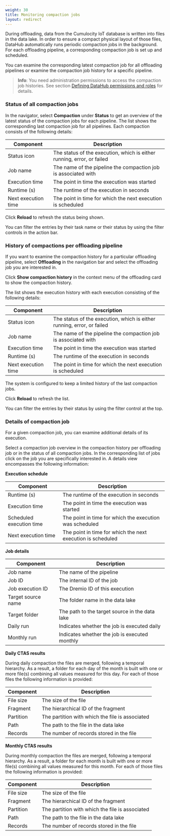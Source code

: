 ```yaml
---
weight: 30
title: Monitoring compaction jobs
layout: redirect
---
```


During offloading, data from the Cumulocity IoT database is written into files in the data lake. In order to ensure a compact physical layout of those files, DataHub automatically runs periodic compaction jobs in the background. For each offloading pipeline, a corresponding compaction job is set up and scheduled.

You can examine the corresponding latest compaction job for all offloading pipelines or examine the compaction job history for a specific pipeline.

>**Info**: You need administration permissions to access the compaction job histories. See section [Defining DataHub permissions and roles](/datahub/setting-up-datahub#defining-permissions) for details.

### Status of all compaction jobs

<a id="status-of-all-compaction-jobs"></a>

In the navigator, select **Compaction** under **Status** to get an overview of the latest status of the compaction jobs for each pipeline. The list shows the corresponding last compaction job for all pipelines. Each compaction consists of the following details:

| Component | Description |
| ---         | --- |
| Status icon | The status of the execution, which is either running, error, or failed
| Job name | The name of the pipeline the compaction job is associated with
| Execution time | The point in time the execution was started
| Runtime (s) | The runtime of the execution in seconds
| Next execution time | The point in time for which the next execution is scheduled

Click **Reload** to refresh the status being shown.

You can filter the entries by their task name or their status by using the filter controls in the action bar.

### History of compactions per offloading pipeline

<a id="history-compaction-per-offloading-job"></a>

If you want to examine the compaction history for a particular offloading pipeline, select **Offloading** in the navigation bar and select the offloading job you are interested in.

Click **Show compaction history** in the context menu of the offloading card to show the compaction history.

The list shows the execution history with each execution consisting of the following details:

| Component | Description |
| ---         | --- |
| Status icon | The status of the execution, which is either running, error, or failed
| Job name | The name of the pipeline the compaction job is associated with
| Execution time | The point in time the execution was started
| Runtime (s) | The runtime of the execution in seconds
| Next execution time | The point in time for which the next execution is scheduled

The system is configured to keep a limited history of the last compaction jobs. 

Click **Reload** to refresh the list.

You can filter the entries by their status by using the filter control at the top.

### Details of compaction job

<a id="details-compaction-job"></a>

For a given compaction job, you can examine additional details of its execution. 

Select a compaction job overview in the compaction history per offloading job or in the status of all compaction jobs. In the corresponding list of jobs click on the job you are specifically interested in. A details view encompasses the following information:

**Execution schedule**

| Component | Description |
| ---         | --- |
| Runtime (s) | The runtime of the execution in seconds
| Execution time | The point in time the execution was started
| Scheduled execution time | The point in time for which the execution was scheduled
| Next execution time | The point in time for which the next execution is scheduled

**Job details**

| Component | Description |
| ---         | --- |
| Job name | The name of the pipeline
| Job ID | The internal ID of the job
| Job execution ID | The Dremio ID of this execution
| Target source name | The folder name in the data lake
| Target folder | The path to the target source in the data lake
| Daily run | Indicates whether the job is executed daily
| Monthly run | Indicates whether the job is executed monthly

**Daily CTAS results**

During daily compaction the files are merged, following a temporal hierarchy. As a result, a folder for each day of the month is built with one or more file(s) combining all values measured for this day. For each of those files the following information is provided:

| Component | Description |
| ---         | --- |
| File size | The size of the file
| Fragment | The hierarchical ID of the fragment
| Partition | The partition with which the file is associated
| Path | The path to the file in the data lake
| Records | The number of records stored in the file

**Monthly CTAS results**

During monthly compaction the files are merged, following a temporal hierarchy. As a result, a folder for each month is built with one or more file(s) combining all values measured for this month. For each of those files the following information is provided:

| Component | Description |
| ---         | --- |
| File size | The size of the file
| Fragment | The hierarchical ID of the fragment
| Partition | The partition with which the file is associated
| Path | The path to the file in the data lake
| Records | The number of records stored in the file